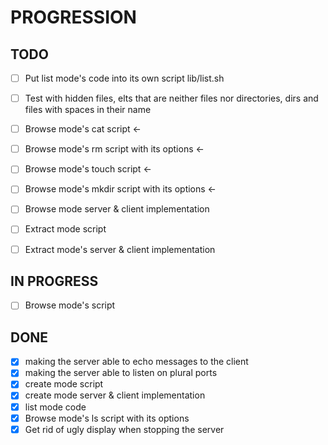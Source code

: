 # PROGRESSION

## TODO
+ [ ] Put list mode's code into its own script lib/list.sh
+ [ ] Test with hidden files, elts that are neither files nor directories, dirs and files with spaces in their name

+ [ ] Browse mode's cat script <-
+ [ ] Browse mode's rm script with its options <-
+ [ ] Browse mode's touch script <-
+ [ ] Browse mode's mkdir script with its options <-
+ [ ] Browse mode server & client implementation

+ [ ] Extract mode script
+ [ ] Extract mode's server & client implementation


## IN PROGRESS
+ [ ] Browse mode's script


## DONE
+ [X] making the server able to echo messages to the client
+ [X] making the server able to listen on plural ports
+ [X] create mode script
+ [X] create mode server & client implementation
+ [X] list mode code
+ [X] Browse mode's ls script with its options
+ [X] Get rid of ugly display when stopping the server
